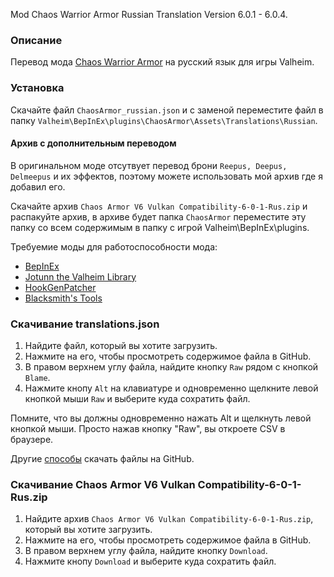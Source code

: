 Mod Chaos Warrior Armor Russian Translation Version 6.0.1 - 6.0.4.

### Описание

Перевод мода [Chaos Warrior Armor](https://valheim.thunderstore.io/package/AeehyehssReeper/ChaosArmor/) на русский язык для игры Valheim. 

### Установка

Скачайте файл `ChaosArmor_russian.json` и с заменой переместите файл в папку `Valheim\BepInEx\plugins\ChaosArmor\Assets\Translations\Russian`.

#### Архив с дополнительным переводом
В оригинальном моде отсутвует перевод брони `Reepus, Deepus, Delmeepus` и их эффектов, поэтому можете использовать мой архив где я добавил его.

Скачайте архив `Chaos Armor V6 Vulkan Compatibility-6-0-1-Rus.zip` и распакуйте архив, в архиве будет папка `ChaosArmor` переместите эту папку со всем содержимым в папку с игрой Valheim\BepInEx\plugins.

Требуемие моды для работоспособности мода:
* [BepInEx](https://valheim.thunderstore.io/package/denikson/BepInExPack_Valheim/)
* [Jotunn the Valheim Library](https://www.nexusmods.com/valheim/mods/1138)
* [HookGenPatcher](https://www.nexusmods.com/valheim/mods/505)
* [Blacksmith's Tools](https://www.nexusmods.com/valheim/mods/566)

### Скачивание translations.json

1. Найдите файл, который вы хотите загрузить.
2. Нажмите на его, чтобы просмотреть содержимое файла в GitHub.
3. В правом верхнем углу файла, найдите кнопку `Raw` рядом с кнопкой `Blame`.
4. Нажмите кнопу `Alt` на клавиатуре и одновременно щелкните левой кнопкой мыши `Raw` и выберите куда сохратить файл.

Помните, что вы должны одновременно нажать Alt и щелкнуть левой кнопкой мыши. Просто нажав кнопку "Raw", вы откроете CSV в браузере.

Другие [способы](https://coderoad.ru/4604663/%D0%A1%D0%BA%D0%B0%D1%87%D0%B0%D1%82%D1%8C-%D0%BE%D1%82%D0%B4%D0%B5%D0%BB%D1%8C%D0%BD%D1%8B%D0%B5-%D1%84%D0%B0%D0%B9%D0%BB%D1%8B-%D1%81-GitHub) скачать файлы на GitHub.

### Скачивание Chaos Armor V6 Vulkan Compatibility-6-0-1-Rus.zip

1. Найдите архив `Chaos Armor V6 Vulkan Compatibility-6-0-1-Rus.zip`, который вы хотите загрузить.
2. Нажмите на его, чтобы просмотреть содержимое файла в GitHub.
3. В правом верхнем углу файла, найдите кнопку `Download`.
4. Нажмите кнопу `Download` и выберите куда сохратить файл.
